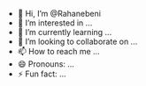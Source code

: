 - 👋 Hi, I’m @Rahanebeni
- 👀 I’m interested in ...
- 🌱 I’m currently learning ...
- 💞️ I’m looking to collaborate on ...
- 📫 How to reach me ...
- 😄 Pronouns: ...
- ⚡ Fun fact: ...

<!---
Rahanebeni/Rahanebeni is a ✨ special ✨ repository because its `README.md` (this file) appears on your GitHub profile.
You can click the Preview link to take a look at your changes.
--->
